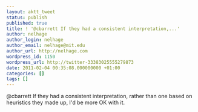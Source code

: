 ```yaml
---
layout: aktt_tweet
status: publish
published: true
title: ! '@cbarrett If they had a consistent interpretation,...'
author: nelhage
author_login: nelhage
author_email: nelhage@mit.edu
author_url: http://nelhage.com
wordpress_id: 1150
wordpress_url: http://twitter-33383025555279873
date: 2011-02-04 00:35:08.000000000 +01:00
categories: []
tags: []
---
```

@cbarrett If they had a consistent interpretation, rather than one based on heuristics they made up, I'd be more OK with it.
